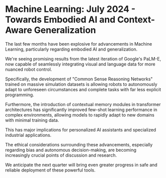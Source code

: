 # Machine Learning: July 2024 - Towards Embodied AI and Context-Aware Generalization

The last few months have been explosive for advancements in Machine Learning, particularly regarding embodied AI and generalization.

We're seeing promising results from the latest iteration of Google's PaLM-E, now capable of seamlessly integrating visual and language data for more nuanced robot control.

Specifically, the development of "Common Sense Reasoning Networks" trained on massive simulation datasets is allowing robots to autonomously adapt to unforeseen circumstances and complete tasks with far less explicit programming.

Furthermore, the introduction of contextual memory modules in transformer architectures has significantly improved few-shot learning performance in complex environments, allowing models to rapidly adapt to new domains with minimal training data.

This has major implications for personalized AI assistants and specialized industrial applications.

The ethical considerations surrounding these advancements, especially regarding bias and autonomous decision-making, are becoming increasingly crucial points of discussion and research.

We anticipate the next quarter will bring even greater progress in safe and reliable deployment of these powerful tools.
